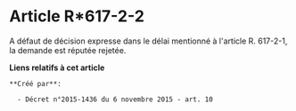 # Article R*617-2-2

A défaut de décision expresse dans le délai mentionné à l'article R. 617-2-1, la demande est réputée rejetée.

**Liens relatifs à cet article**

	**Créé par**:

	  - Décret n°2015-1436 du 6 novembre 2015 - art. 10
